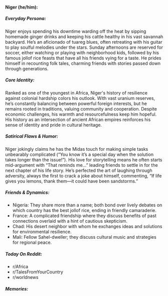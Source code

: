 #### Niger (he/him):

##### Everyday Persona:

Niger enjoys spending his downtime warding off the heat by sipping homemade ginger drinks and keeping his cattle healthy in his vast savannah backyard. He’s an aficionado of tuareg blues, often retreating with his guitar to play soulful melodies under the stars. Sunday afternoons are reserved for soccer, either watching or playing with neighborhood kids, followed by his famous jollof rice feasts that have all his friends vying for a taste. He prides himself in recounting folk tales, charming friends with stories passed down through generations.

##### Core Identity:

Ranked as one of the youngest in Africa, Niger's history of resilience against colonial hardship colors his outlook. With vast uranium reserves, he’s constantly balancing between powerful foreign interests, but he remains rooted in traditions, valuing community and cooperation. Despite economic challenges, his warmth and resourcefulness keep him hopeful. His history as an intersection of ancient African empires reinforces his sense of identity and pride in cultural heritage.

##### Satirical Flaws & Humor:

Niger jokingly claims he has the Midas touch for making simple tasks unbearably complicated (“You know it’s a special day when the solution takes longer than the issue!”). His love for storytelling means he often starts mid-argument with “That reminds me…” leading friends to settle in for the next chapter of his life story. He’s perfected the art of laughing through adversity, always the first to crack a joke about himself, commenting, “If life gives you lemons, thank them—it could have been sandstorms.”

##### Friends & Dynamics:

- Nigeria: They share more than a name; both bond over lively debates on which country has the best jollof rice, ending in friendly camaraderie.
- France: A complicated friendship where they discuss benefits of past connections overlaid with a hint of cautious skepticism.
- Chad: His desert neighbor with whom he exchanges ideas and solutions for environmental resilience.
- Mali: Fellow Sahel-dweller; they discuss cultural music and strategies for regional peace.

##### Today On Reddit:

- r/Africa
- r/TalesFromYourCountry
- r/worldnews

##### Memories:

